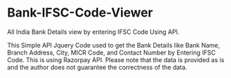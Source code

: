 # Bank-IFSC-Code-Viewer
All India Bank Details view by entering IFSC Code Using API.
 
This Simple API Jquery Code used to get the Bank Details like Bank Name, Branch Address, City, MICR Code, and Contact Number by Entering IFSC Code.
This is using Razorpay API.
Please note that the data is provided as is and the author does not guarantee the correctness of the data.
